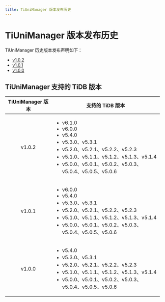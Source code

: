 ```yaml
---
title: TiUniManager 版本发布历史
---
```


# TiUniManager 版本发布历史

TiUniManager 历史版本发布声明如下：

- [v1.0.2](/tiunimanager/tiunimanager-release-1.0.2.md)
- [v1.0.1](/tiunimanager/tiunimanager-release-1.0.1.md)
- [v1.0.0](/tiunimanager/tiunimanager-release-1.0.0.md)

## TiUniManager 支持的 TiDB 版本

|  TiUniManager 版本  |  支持的 TiDB 版本  |
|:----------:|:----------:|
|  v1.0.2  | <ul align="left"><li>v6.1.0</li><li>v6.0.0</li><li>v5.4.0</li><li>v5.3.0、v5.3.1</li><li>v5.2.0、v5.2.1、v5.2.2、v5.2.3</li><li>v5.1.0、v5.1.1、v5.1.2、v5.1.3、v5.1.4</li><li>v5.0.0、v5.0.1、v5.0.2、v5.0.3、v5.0.4、v5.0.5、v5.0.6</li></ul>   |
|  v1.0.1  | <ul align="left"><li>v6.0.0</li><li>v5.4.0</li><li>v5.3.0、v5.3.1</li><li>v5.2.0、v5.2.1、v5.2.2、v5.2.3</li><li>v5.1.0、v5.1.1、v5.1.2、v5.1.3、v5.1.4</li><li>v5.0.0、v5.0.1、v5.0.2、v5.0.3、v5.0.4、v5.0.5、v5.0.6</li></ul>   |
|  v1.0.0  | <ul align="left"><li>v5.4.0</li><li>v5.3.0、v5.3.1</li><li>v5.2.0、v5.2.1、v5.2.2、v5.2.3</li><li>v5.1.0、v5.1.1、v5.1.2、v5.1.3、v5.1.4</li><li>v5.0.0、v5.0.1、v5.0.2、v5.0.3、v5.0.4、v5.0.5、v5.0.6</li></ul>   |
